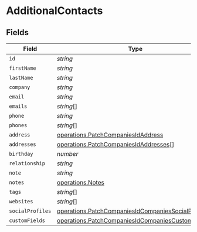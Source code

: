 # AdditionalContacts


## Fields

| Field                                                                                                                      | Type                                                                                                                       | Required                                                                                                                   | Description                                                                                                                |
| -------------------------------------------------------------------------------------------------------------------------- | -------------------------------------------------------------------------------------------------------------------------- | -------------------------------------------------------------------------------------------------------------------------- | -------------------------------------------------------------------------------------------------------------------------- |
| `id`                                                                                                                       | *string*                                                                                                                   | :heavy_minus_sign:                                                                                                         | N/A                                                                                                                        |
| `firstName`                                                                                                                | *string*                                                                                                                   | :heavy_minus_sign:                                                                                                         | N/A                                                                                                                        |
| `lastName`                                                                                                                 | *string*                                                                                                                   | :heavy_minus_sign:                                                                                                         | N/A                                                                                                                        |
| `company`                                                                                                                  | *string*                                                                                                                   | :heavy_minus_sign:                                                                                                         | N/A                                                                                                                        |
| `email`                                                                                                                    | *string*                                                                                                                   | :heavy_minus_sign:                                                                                                         | N/A                                                                                                                        |
| `emails`                                                                                                                   | *string*[]                                                                                                                 | :heavy_minus_sign:                                                                                                         | N/A                                                                                                                        |
| `phone`                                                                                                                    | *string*                                                                                                                   | :heavy_minus_sign:                                                                                                         | N/A                                                                                                                        |
| `phones`                                                                                                                   | *string*[]                                                                                                                 | :heavy_minus_sign:                                                                                                         | N/A                                                                                                                        |
| `address`                                                                                                                  | [operations.PatchCompaniesIdAddress](../../models/operations/patchcompaniesidaddress.md)                                   | :heavy_minus_sign:                                                                                                         | N/A                                                                                                                        |
| `addresses`                                                                                                                | [operations.PatchCompaniesIdAddresses](../../models/operations/patchcompaniesidaddresses.md)[]                             | :heavy_minus_sign:                                                                                                         | N/A                                                                                                                        |
| `birthday`                                                                                                                 | *number*                                                                                                                   | :heavy_minus_sign:                                                                                                         | N/A                                                                                                                        |
| `relationship`                                                                                                             | *string*                                                                                                                   | :heavy_minus_sign:                                                                                                         | N/A                                                                                                                        |
| `note`                                                                                                                     | *string*                                                                                                                   | :heavy_minus_sign:                                                                                                         | N/A                                                                                                                        |
| `notes`                                                                                                                    | [operations.Notes](../../models/operations/notes.md)                                                                       | :heavy_minus_sign:                                                                                                         | N/A                                                                                                                        |
| `tags`                                                                                                                     | *string*[]                                                                                                                 | :heavy_minus_sign:                                                                                                         | N/A                                                                                                                        |
| `websites`                                                                                                                 | *string*[]                                                                                                                 | :heavy_minus_sign:                                                                                                         | N/A                                                                                                                        |
| `socialProfiles`                                                                                                           | [operations.PatchCompaniesIdCompaniesSocialProfiles](../../models/operations/patchcompaniesidcompaniessocialprofiles.md)[] | :heavy_minus_sign:                                                                                                         | N/A                                                                                                                        |
| `customFields`                                                                                                             | [operations.PatchCompaniesIdCompaniesCustomFields](../../models/operations/patchcompaniesidcompaniescustomfields.md)[]     | :heavy_minus_sign:                                                                                                         | N/A                                                                                                                        |